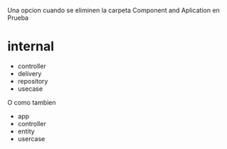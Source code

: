 Una opcion cuando se eliminen la carpeta Component and Aplication en Prueba

# internal
- controller
- delivery
- repository
- usecase

O como tambien 
- app
- controller
- entity
- usercase

